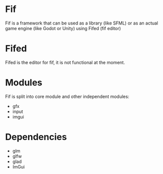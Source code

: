 # Fif
Fif is a framework that can be used as a library (like SFML) or as an actual game engine (like Godot or Unity) using Fifed (fif editor)

# Fifed
Fifed is the editor for fif, it is not functional at the moment.

# Modules
Fif is split into core module and other independent modules:
- gfx
- input
- imgui

# Dependencies
- glm  
- glfw  
- glad
- ImGui      
